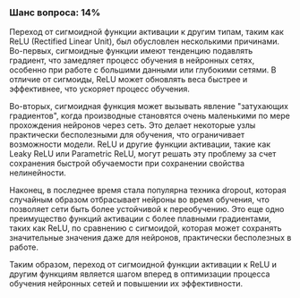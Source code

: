 ### Шанс вопроса: 14%

Переход от сигмоидной функции активации к другим типам, таким как ReLU (Rectified Linear Unit), был обусловлен несколькими причинами. Во-первых, сигмоидные функции имеют тенденцию подавлять градиент, что замедляет процесс обучения в нейронных сетях, особенно при работе с большими данными или глубокими сетями. В отличие от сигмоиды, ReLU может обновлять веса быстрее и эффективнее, что ускоряет процесс обучения.

Во-вторых, сигмоидная функция может вызывать явление "затухающих градиентов", когда производные становятся очень маленькими по мере прохождения нейронов через сеть. Это делает некоторые узлы практически бесполезными для обучения, что ограничивает возможности модели. ReLU и другие функции активации, такие как Leaky ReLU или Parametric ReLU, могут решать эту проблему за счет сохранения быстрой обучаемости при сохранении свойства нелинейности.

Наконец, в последнее время стала популярна техника dropout, которая случайным образом отбрасывает нейроны во время обучения, что позволяет сети быть более устойчивой к переобучению. Это еще одно преимущество функций активации с более плавными градиентами, таких как ReLU, по сравнению с сигмоидой, которая может сохранять значительные значения даже для нейронов, практически бесполезных в работе.

Таким образом, переход от сигмоидной функции активации к ReLU и другим функциям является шагом вперед в оптимизации процесса обучения нейронных сетей и повышении их эффективности.